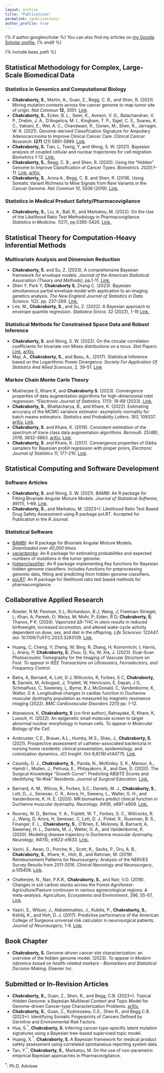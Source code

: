 ```yaml
---
layout: archive
title: "Publications"
permalink: /publications/
author_profile: true
---
```


{% if author.googlescholar %}
  You can also find my articles on <u><a href="{{author.googlescholar}}">my Google Scholar profile</a>.</u>
{% endif %}

{% include base_path %}

## Statistical Methodology for Complex, Large-Scale Biomedical Data

### Statistics in Genomics and Computational Biology

* **Chakraborty, S**., Martin, A., Guan, Z., Begg, C. B., and Shen, R. (2021). Mining mutation contexts across the cancer genome to map tumor site of origin. *Nat Commun* **12,** 3051. [Link](https://www.nature.com/articles/s41467-021-23094-z).
* **Chakraborty, S.**, Ecker, B. L., Seier, K., Aveson, V. G., Balachandran, V. P., Drebin, J. A., D'Angelica, M. I., Kingham, T. P., Sigel, C. S., Soares, K. C., Vakiani, E., Wei, A. C., Chandwani, R., Gonen, M., Shen, R., Jarnagin, W. R. (2021). Genome-derived Classification Signature for Ampullary Adenocarcinoma to Improve Clinical Cancer Care. *Clinical Cancer Research*.  **(27)** (21) 5891-5899. [Link](https://clincancerres.aacrjournals.org/content/early/2021/09/25/1078-0432.CCR-21-1906).
* **Chakraborty, S.** Tian, L, Tseng, Y, and Wong, S. W. (2021).  Bayesian analysis of coupled cellular and nuclear trajectories for cell migration. _Biometrics_ 1-12. [Link.](https://onlinelibrary.wiley.com/doi/10.1111/biom.13468)
* **Chakraborty, S.**, Begg, C. B., and Shen, R. (2020). Using the “Hidden” Genome to Improve  Classification of Cancer Types. *Biometrics. 2020;1–11.* [Link.](https://onlinelibrary.wiley.com/doi/abs/10.1111/biom.13367) [arXiv.](https://arxiv.org/abs/2005.10779)
* **Chakraborty, S.**, Arora A., Begg, C. B. and Shen, R. (2019). Using Somatic Variant Richness to Mine Signals from Rare Variants in the Cancer Genome. *Nat Commun 10*, 5506 (2019). [Link](https://www.nature.com/articles/s41467-019-13402-z).

### Statistics in Medical Product Safety/Pharmacovigilance

* **Chakraborty, S.**, Liu, A., Ball, R., and Markatou, M. (2022). On the Use of the Likelihood Ratio Test Methodology in Pharmacovigilance. *Statistics in Medicine.* *1*(27), pp.5395-5420. [Link.](https://doi.org/10.1002/sim.9575)

## Statistical Theory for Computation-Heavy Inferential Methods

### Multivariate Analysis and Dimension Reduction

- **Chakraborty, S.** and Su, Z. (2023). A comprehensive Bayesian framework for envelope models. *Journal of the American Statistical Association (Theory and Methods)*, pp.1-11. [Link.](https://www.tandfonline.com/doi/full/10.1080/01621459.2023.2250096)
- Shen Y, Park Y, **Chakraborty S**, Zhang C. (2023). Bayesian simultaneous partial envelope model with application to an imaging genetics analysis. *The New England Journal of Statistics in Data Science*. 1(2). pp. 237–269. [Link.](https://doi.org/10.51387/23-NEJSDS23)
- Lee, M., **Chakraborty, S.**, and Su, Z. (2022). A Bayesian approach to envelope quantile regression. *Statistica Sinica.* 32 (2022), 1-19 [Link.](http://www3.stat.sinica.edu.tw/LatestART/SS-2020-0109_fp.pdf)

### Statistical Methods for Constrained Space Data and Robust Inference

- **Chakraborty, S.** and Wong, S. W. (2022). On the circular correlation coefficients for bivariate von Mises distributions on a torus. *Stat Papers.* [Link.](https://link.springer.com/article/10.1007/s00362-022-01333-9) [arXiv.](https://arxiv.org/abs/1804.08553)
- Maji, A., **Chakraborty, S.**, and Basu, A., (2017). Statistical Inference based on the Logarithmic Power Divergence. *Society For Application Of Statistics And Allied Sciences,* 2, 39–51. [Link](http://www.sasaa.org/complete_journal/vol2__6.pdf)

### Markov Chain Monte Carlo Theory

* Mukherjee S, Khare K, and **Chakraborty S**. (2023). Convergence properties of data augmentation algorithms for high-dimensional robit regression. **Electronic Journal of Statistics.* 17(1): 19-69 (2023). [Link.](https://projecteuclid.org/journals/electronic-journal-of-statistics/volume-17/issue-1/Convergence-properties-of-data-augmentation-algorithms-for-high-dimensional-robit/10.1214/22-EJS2098.full)
* **Chakraborty, S.**, Bhattacharya, B., and Khare, K. (2022). Estimating accuracy of the MCMC variance estimator: asymptotic normality for batch means estimators. *Statistics and Probability Letters.*  *183*, 109337. [arXiv.](https://arxiv.org/abs/1911.00915) [Link](https://www.sciencedirect.com/science/article/abs/pii/S0167715221002868).
* **Chakraborty, S.** and Khare, K. (2019).  Consistent estimation of the spectrum of trace class data augmentation algorithms. *Bernoulli.* 25(4B), 2019, 3832–3863. [arXiv.](https://arxiv.org/abs/1711.00572) [Link](https://projecteuclid.org/euclid.bj/1569398786).
* **Chakraborty, S.** and Khare, K. (2017). Convergence properties of Gibbs samplers for Bayesian probit regression with proper priors, *Electronic Journal of Statistics* 11, 177-210. [Link](https://projecteuclid.org/euclid.ejs/1485939612).

## Statistical Computing and Software Development

### Software Articles

* **Chakraborty, S.** and Wong, S. W. (2021). BAMBI: An R package for Fitting Bivariate Angular Mixture Models. *Journal of Statistical Software*, *99*(11), 1–69. [Link](https://doi.org/10.18637/jss.v099.i11).
* **Chakraborty, S.**, and Markatou, M. (2023+). Likelihood Ratio Test Based Drug Safety Assessment using R package pvLRT. Accepted for Publication in the *R Journal.* 

### Statistical Software

- [BAMBI](https://cran.r-project.org/web/packages/BAMBI/index.html): An R package for Bivariate Angular Mixture Models. *Downloaded over 40,000 times.*
- [variantprobs](https://github.com/c7rishi/variantprobs): An R package for estimating probabilities and expected numbers of mutations in the tumor genome.
- [hidgenclassifier](https://github.com/c7rishi/hidgenclassifier): An R package implementing Key functions for Bayesian hidden genome classifiers. Includes functions for preprocessing genomic data, fitting and predicting from hidden genome classifiers.
- [pvLRT](https://github.com/c7rishi/pvLRT): An R package for likelihood ratio test based methods for pharmacovigilance.

## Collaborative Applied Research

* Roeder, N M; Penman, S L; Richardson, B J; Wang, J; Freeman-Striegel, L; Khan, A; Pareek, O; Weiss, M; Mohr, P; Eiden, R D; **Chakraborty, S**; Thanos, P K. (2024). Vaporized Δ9-THC in utero results in reduced birthweight, increased locomotion, and altered wake-cycle activity dependent on dose, sex, and diet in the offspring.  *Life Sciences*: 122447. doi: 10.1109/TUFFC.2023.3283139. [Link](https://www.sciencedirect.com/science/article/abs/pii/S0024320524000365?via%3Dihub).  

* Huang, C; Cheng, Y; Zheng, W; Bing, R; Zhang, H; Komornichi, I; Harris, L; Arany, P; **Chakraborty, S**; Zhou, Q; Xu, W; Xia, J. (2023). Dual-Scan Photoacoustic Tomography for the Imaging of Vascular Structure on Foot. *To appear in IEEE Transactions on Ultrasonics, Ferroelectrics, and Frequency Control.*

* Batra, A, Barnard, A, Lott, D J, Willcocks, R, Forbes, S C, **Chakraborty, S**, Daniels, M, Arbogast, J, Triplett, W, Henricson, E, Dayan, J G, Schmalfuss, C, Sweeney, L, Byrne, B J, McDonald, C, Vandenborne, K, Walter, G A. Longitudinal changes in cardiac function in Duchenne muscular dystrophy population as measured by magnetic resonance imaging (2022). *BMC Cardiovascular Disorders*  22(1) pp. 1-12.

* Atanasova, K, **Chakraborty, S** (co-first author), Ratnayake, R, Khare, K, Luesch, H. (2022). An epigenetic small molecule screen to target abnormal nuclear morphology in human cells. *To appear in Molecular Biology of the Cell*.

* Ambruster, C.E., Brauer, A.L., Humby, M.S., Shao, J., **Chakraborty, S.** (2021).  Prospective assessment of catheter-associated bacteriuria in nursing home residents: clinical presentation, epidemiology, and colonization dynamics.  *JCI Insight.* Oct 8;6(19):e144775. [Link](https://pubmed.ncbi.nlm.nih.gov/34473649/).

* Cassidy, D. J.,  **Chakraborty, S.**, Panda, N.,  McKinley, S. K., Mansur, A., Hamdi I., Mullen,  J., Petrusa, E., Phitayakorn, R., and Gee, D. (2020). The Surgical Knowledge "Growth Curve": Predicting ABSITE Scores and Identifying "At-Risk" Residents. *Journal of Surgical Education.* [Link.](https://www.sciencedirect.com/science/article/abs/pii/S1931720420302312)

* Barnard, A. M., Wilcox, R., Forbes, S.C., Daniels, M. J., **Chakraborty, S.**, Lott, D., J., Senesac, C. R., Arora, H., Sweeny, L., Walter, G. H., and Vandenborne, K. H. E.  (2020). MR biomarkers predict clinical function in Duchenne muscular dystrophy. *Neurology*, *94*(9), e897-e909. [Link.](https://www.ncbi.nlm.nih.gov/pmc/articles/PMC7238941/)

* Rooney, W. D., Berlow, Y. A., Triplett, W. T., Forbes, S. C., Willcocks, R. J., Wang, D, Arora, H, Senesac, C, Lott, D. J., Finkel, R.,  Russman, B. S., Finanger, E. L., **Chakraborty, S.**, O’Brien, E, Moloney, B, Barnard, A, Sweeney, H. L., Daniels, M. J., Walter, G. A., and Vandenborne, K.  (2020). Modeling disease trajectory in Duchenne muscular dystrophy. *Neurology*, *94*(15), e1622-e1633. [Link.](https://pubmed.ncbi.nlm.nih.gov/32184340/)

* Vaziri, S., Awan, O., Porche, K., Scott, K., Sacks, P., Dru, A. B., **Chakraborty, S.**, Khare, K., Hoh, B., and Rahman, M. (2019). Reimbursement Patterns for Neurosurgery: Analysis of the NERVES Survey Results from 2011-2016.  *Clinical Neurology and Neurosurgery*, p.105406. [Link](https://www.ncbi.nlm.nih.gov/pubmed/31302381).

* Chatterjee, N., Nair, P.K.R., **Chakraborty, S.**, and Nair, V.D. (2018). Changes in soil carbon stocks across the Forest-Agroforest-Agriculture/Pasture continuum in various agroecological regions: A meta-analysis. *Agriculture, Ecosystems and Environment*, 266, 55-67. [Link](https://www.sciencedirect.com/science/article/abs/pii/S0167880918302913).

* Vaziri, S., Wilson, J., Abbatematteo, J., Kubilis, P., **Chakraborty, S.**, Kshitij, K., and Hoh, D. J. (2017). Predictive performance of the American College of Surgeons universal risk calculator in neurosurgical patients. *Journal of Neurosurgery*, 1-6. [Link](https://www.ncbi.nlm.nih.gov/pubmed/28452615).

## Book Chapter

* **Chakraborty, S.** Genome-driven cancer site characterization: an overview of the hidden genome model. (2023). *To appear in Modern inference based on health-related markers - Biomarkers and Statistical Decision Making.* Elsevier Inc. 

## Submitted or In-Revision Articles

* **Chakraborty, S.,** Guan, Z., Shen, R., and Begg, C.B. (2023+). Topical Hidden
  Genome: a Bayesian Multilevel Context and Topic Model for Genome-driven Cancer-type Characterization Problems. [arXiv.](https://arxiv.org/abs/2212.14567)
* **Chakraborty, S.**, Guan, Z., Kostrezawa, C.E., Shen R., and Begg C.B. (2023+). Identifying Somatic Fingerprints of Cancers Defined by Germline and Environmental Risk Factors. 
* Hua, S.$^*$, **Chakraborty, S.** Inferring cancer-type-specific latent mutation signatures using a Bayesian tree-based supervised topic model. 
* Huang, X.$^*$, **Chakraborty, S.** A Bayesian framework for medical product safety assessment using correlated spontaneous reporting system data.
* Tan, Y.$^*$, **Chakraborty, S.**, Markatou, M. On the use of non-parametric empirical Bayesian approaches in Pharmacovigilance.

$^*:$ Ph.D. Advisee
